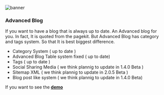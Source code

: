 ![banner](https://res.cloudinary.com/devpenguen/image/upload/v1530088396/image_dct8au.png)

### Advanced Blog

If you want to have a blog that is always up to date. An Advanced blog for you. In fact, It is quoted from the pagekit. But Advanced Blog has category and tags system. So that It is best biggest difference.

- Category System ( up to date )
- Advanced Blog Table system fixed ( up to date)
- Tags ( up to date )
- Social Sharing Media ( we think plannig to update in 1.4.0 Beta )
- Sitemap XML ( we think plannig to update in 2.0.5 Beta )
- Blog post like system ( we think plannig to update in 1.4.0 Beta)

If you want to see the **[demo](http://pastheme.com/module/advanced-blog)**
